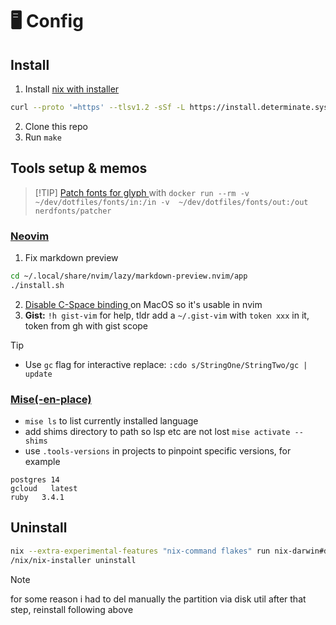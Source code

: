 # 🖥️ Config
## Install 
1. Install [nix with installer](https://github.com/DeterminateSystems/nix-installer) 
```bash
curl --proto '=https' --tlsv1.2 -sSf -L https://install.determinate.systems/nix | sh -s -- install
```
2. Clone this repo 
3. Run `make` 
## Tools setup & memos
> [!TIP] [ Patch fonts for glyph ](https://github.com/ryanoasis/nerd-fonts#option-9-patch-your-own-font) with
`docker run --rm -v ~/dev/dotfiles/fonts/in:/in -v  ~/dev/dotfiles/fonts/out:/out nerdfonts/patcher`
### [Neovim](./home/programs/kickstart-nvim/README.md)
1. Fix markdown preview
```bash
cd ~/.local/share/nvim/lazy/markdown-preview.nvim/app
./install.sh
```
2. [ Disable C-Space binding ](https://apple.stackexchange.com/questions/423971/disable-controlspace-keyboard-shortcut) on MacOS so it's usable in nvim
3. **Gist:**
`!h gist-vim` for help, tldr add a `~/.gist-vim` with `token xxx` in it, token
from gh with gist scope
> [!TIP]
> - Use `gc` flag for interactive replace: `:cdo s/StringOne/StringTwo/gc | update`
### [Mise(-en-place)](https://mise.jdx.dev/dev-tools/shims.html)
- `mise ls` to list currently installed language
- add shims directory to path so lsp etc are not lost `mise activate --shims`
- use `.tools-versions` in projects to pinpoint specific versions, for example
```#.tools-versions
postgres 14
gcloud   latest
ruby   3.4.1
```
## Uninstall
```bash
nix --extra-experimental-features "nix-command flakes" run nix-darwin#darwin-uninstaller
/nix/nix-installer uninstall
```
> [!NOTE]
> for some reason i had to del manually the partition via disk util
> after that step, reinstall following above 
